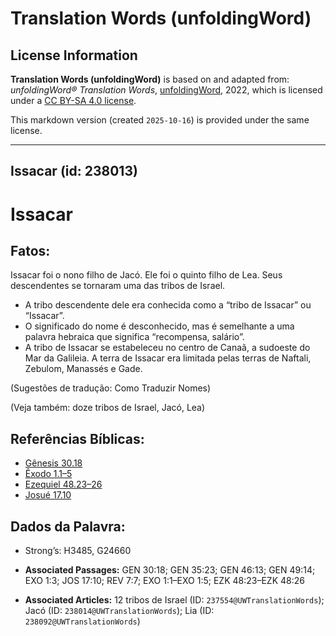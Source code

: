# Translation Words (unfoldingWord)

## License Information

**Translation Words (unfoldingWord)** is based on and adapted from: _unfoldingWord® Translation Words_, [unfoldingWord](https://unfoldingword.org/utw), 2022, which is licensed under a [CC BY-SA 4.0 license](https://creativecommons.org/licenses/by-sa/4.0/legalcode.en).

This markdown version (created `2025-10-16`) is provided under the same license.



--------------------------------

## Issacar (id: 238013)

Issacar
=======

Fatos:
------

Issacar foi o nono filho de Jacó. Ele foi o quinto filho de Lea. Seus descendentes se tornaram uma das tribos de Israel.

* A tribo descendente dele era conhecida como a “tribo de Issacar” ou “Issacar”.
* O significado do nome é desconhecido, mas é semelhante a uma palavra hebraica que significa “recompensa, salário”.
* A tribo de Issacar se estabeleceu no centro de Canaã, a sudoeste do Mar da Galileia. A terra de Issacar era limitada pelas terras de Naftali, Zebulom, Manassés e Gade.

(Sugestões de tradução: Como Traduzir Nomes)

(Veja também: doze tribos de Israel, Jacó, Lea)

Referências Bíblicas:
---------------------

* [Gênesis 30\.18](https://ref.ly/Gen30:18)
* [Êxodo 1\.1–5](https://ref.ly/Exod1:1-Exod1:5)
* [Ezequiel 48\.23–26](https://ref.ly/Ezek48:23-Ezek48:26)
* [Josué 17\.10](https://ref.ly/Josh17:10)

Dados da Palavra:
-----------------

* Strong’s: H3485, G24660

* **Associated Passages:** GEN 30:18; GEN 35:23; GEN 46:13; GEN 49:14; EXO 1:3; JOS 17:10; REV 7:7; EXO 1:1–EXO 1:5; EZK 48:23–EZK 48:26
* **Associated Articles:** 12 tribos de Israel (ID: `237554@UWTranslationWords`); Jacó (ID: `238014@UWTranslationWords`); Lia (ID: `238092@UWTranslationWords`)

